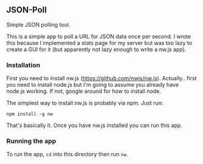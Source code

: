 JSON-Poll
---------

Simple JSON polling tool.

This is a simple app to poll a URL for JSON data once per second. I wrote this because I implemented a stats
page for my server but was too lazy to create a GUI for it (but apparently not lazy enough to write a nw.js app).

### Installation

First you need to install nw.js (https://github.com/nwjs/nw.js). Actually.. first you need to install node.js
but I'm going to assume you already have node.js working. If not, google around for how to install node.

The simplest way to install nw.js is probably via npm. Just run:

    npm install -g nw

That's basically it. Once you have nw.js installed you can run this app.

### Running the app

To run the app, `cd` into this directory then run `nw`.
